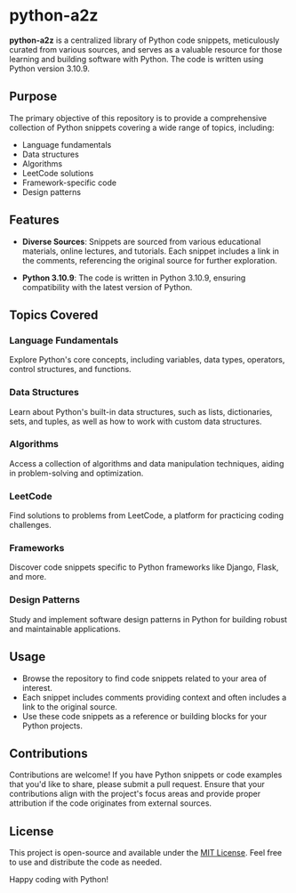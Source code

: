 # python-a2z

**python-a2z** is a centralized library of Python code snippets, meticulously curated from various sources, and serves as a valuable resource for those learning and building software with Python. The code is written using Python version 3.10.9.

## Purpose

The primary objective of this repository is to provide a comprehensive collection of Python snippets covering a wide range of topics, including:

- Language fundamentals
- Data structures
- Algorithms
- LeetCode solutions
- Framework-specific code
- Design patterns

## Features

- **Diverse Sources**: Snippets are sourced from various educational materials, online lectures, and tutorials. Each snippet includes a link in the comments, referencing the original source for further exploration.

- **Python 3.10.9**: The code is written in Python 3.10.9, ensuring compatibility with the latest version of Python.

## Topics Covered

### Language Fundamentals

Explore Python's core concepts, including variables, data types, operators, control structures, and functions.

### Data Structures

Learn about Python's built-in data structures, such as lists, dictionaries, sets, and tuples, as well as how to work with custom data structures.

### Algorithms

Access a collection of algorithms and data manipulation techniques, aiding in problem-solving and optimization.

### LeetCode

Find solutions to problems from LeetCode, a platform for practicing coding challenges.

### Frameworks

Discover code snippets specific to Python frameworks like Django, Flask, and more.

### Design Patterns

Study and implement software design patterns in Python for building robust and maintainable applications.

## Usage

- Browse the repository to find code snippets related to your area of interest.
- Each snippet includes comments providing context and often includes a link to the original source.
- Use these code snippets as a reference or building blocks for your Python projects.

## Contributions

Contributions are welcome! If you have Python snippets or code examples that you'd like to share, please submit a pull request. Ensure that your contributions align with the project's focus areas and provide proper attribution if the code originates from external sources.

## License

This project is open-source and available under the [MIT License](LICENSE). Feel free to use and distribute the code as needed.

Happy coding with Python!
